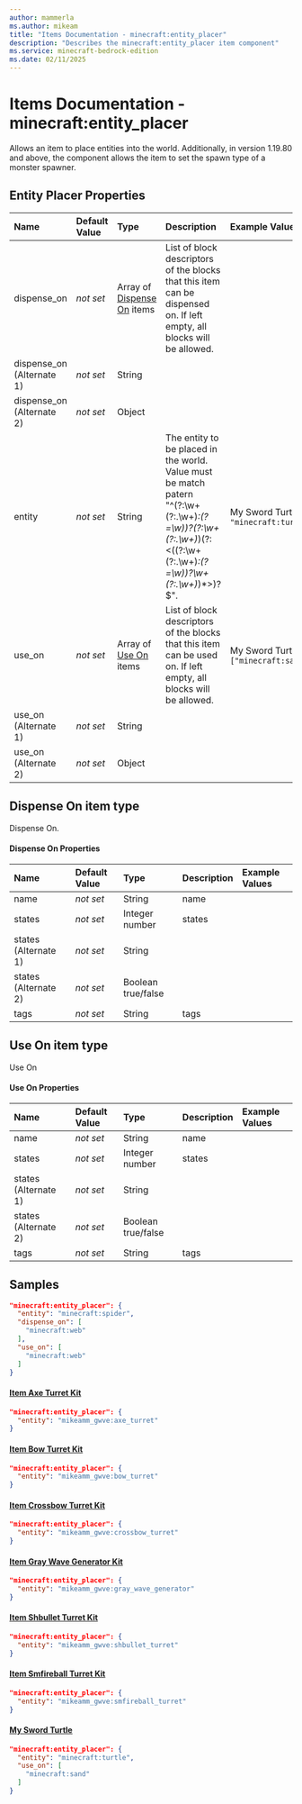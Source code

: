 ```yaml
---
author: mammerla
ms.author: mikeam
title: "Items Documentation - minecraft:entity_placer"
description: "Describes the minecraft:entity_placer item component"
ms.service: minecraft-bedrock-edition
ms.date: 02/11/2025 
---
```


# Items Documentation - minecraft:entity_placer

Allows an item to place entities into the world. Additionally, in version 1.19.80 and above, the component allows the item to set the spawn type of a monster spawner.


## Entity Placer Properties

|Name       |Default Value |Type |Description |Example Values |
|:----------|:-------------|:----|:-----------|:------------- |
| dispense_on | *not set* | Array of [Dispense On](#dispense-on-item-type) items | List of block descriptors of the blocks that this item can be dispensed on. If left empty, all blocks will be allowed. |  | 
| dispense_on (Alternate 1) | *not set* | String |  |  | 
| dispense_on (Alternate 2) | *not set* | Object |  |  | 
| entity | *not set* | String | The entity to be placed in the world. Value must be match patern "^(?:\w+(?:\.\w+)*:(?=\w))?(?:\w+(?:\.\w+)*)(?:<((?:\w+(?:\.\w+)*:(?=\w))?\w+(?:\.\w+)*)*>)?$". | My Sword Turtle: `"minecraft:turtle"` | 
| use_on | *not set* | Array of [Use On](#use-on-item-type) items | List of block descriptors of the blocks that this item can be used on. If left empty, all blocks will be allowed. | My Sword Turtle: `["minecraft:sand"]` | 
| use_on (Alternate 1) | *not set* | String |  |  | 
| use_on (Alternate 2) | *not set* | Object |  |  | 

## Dispense On item type
Dispense On.


#### Dispense On Properties

|Name       |Default Value |Type |Description |Example Values |
|:----------|:-------------|:----|:-----------|:------------- |
| name | *not set* | String | name |  | 
| states | *not set* | Integer number | states |  | 
| states (Alternate 1) | *not set* | String |  |  | 
| states (Alternate 2) | *not set* | Boolean true/false |  |  | 
| tags | *not set* | String | tags |  | 

## Use On item type
Use On


#### Use On Properties

|Name       |Default Value |Type |Description |Example Values |
|:----------|:-------------|:----|:-----------|:------------- |
| name | *not set* | String | name |  | 
| states | *not set* | Integer number | states |  | 
| states (Alternate 1) | *not set* | String |  |  | 
| states (Alternate 2) | *not set* | Boolean true/false |  |  | 
| tags | *not set* | String | tags |  | 

## Samples


```json
"minecraft:entity_placer": {
  "entity": "minecraft:spider",
  "dispense_on": [
    "minecraft:web"
  ],
  "use_on": [
    "minecraft:web"
  ]
}
```

#### [Item Axe Turret Kit](https://github.com/microsoft/minecraft-samples/tree/main/casual_creator/gray_wave/behavior_packs/mikeamm_gwve/items/axe_turret_kit.item.json)


```json
"minecraft:entity_placer": {
  "entity": "mikeamm_gwve:axe_turret"
}
```

#### [Item Bow Turret Kit](https://github.com/microsoft/minecraft-samples/tree/main/casual_creator/gray_wave/behavior_packs/mikeamm_gwve/items/bow_turret_kit.item.json)


```json
"minecraft:entity_placer": {
  "entity": "mikeamm_gwve:bow_turret"
}
```

#### [Item Crossbow Turret Kit](https://github.com/microsoft/minecraft-samples/tree/main/casual_creator/gray_wave/behavior_packs/mikeamm_gwve/items/crossbow_turret_kit.item.json)


```json
"minecraft:entity_placer": {
  "entity": "mikeamm_gwve:crossbow_turret"
}
```

#### [Item Gray Wave Generator Kit](https://github.com/microsoft/minecraft-samples/tree/main/casual_creator/gray_wave/behavior_packs/mikeamm_gwve/items/gray_wave_generator_kit.item.json)


```json
"minecraft:entity_placer": {
  "entity": "mikeamm_gwve:gray_wave_generator"
}
```

#### [Item Shbullet Turret Kit](https://github.com/microsoft/minecraft-samples/tree/main/casual_creator/gray_wave/behavior_packs/mikeamm_gwve/items/shbullet_turret_kit.item.json)


```json
"minecraft:entity_placer": {
  "entity": "mikeamm_gwve:shbullet_turret"
}
```

#### [Item Smfireball Turret Kit](https://github.com/microsoft/minecraft-samples/tree/main/casual_creator/gray_wave/behavior_packs/mikeamm_gwve/items/smfireball_turret_kit.item.json)


```json
"minecraft:entity_placer": {
  "entity": "mikeamm_gwve:smfireball_turret"
}
```

#### [My Sword Turtle](https://github.com/microsoft/minecraft-samples/tree/main/custom_items/behavior_packs/custom_item/items/my_sword_turtle.json)


```json
"minecraft:entity_placer": {
  "entity": "minecraft:turtle",
  "use_on": [
    "minecraft:sand"
  ]
}
```
